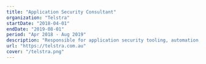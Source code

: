 ```yaml
---
title: "Application Security Consultant"
organization: "Telstra"
startDate: "2018-04-01"
endDate: "2019-08-01"
period: "Apr 2018 - Aug 2019"
description: "Responsible for application security tooling, automation, maintenance, reporting, training and helping developers with triaging/remediation."
url: "https://telstra.com.au"
cover: "/telstra.png"
---
```


